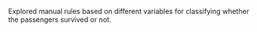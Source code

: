 Explored manual rules based on different variables for classifying whether the passengers survived or not.
